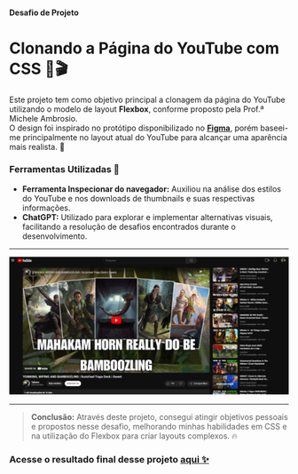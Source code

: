 #### Desafio de Projeto
# Clonando a Página do YouTube com CSS 📔🎬

Este projeto tem como objetivo principal a clonagem da página do YouTube utilizando o modelo de layout **Flexbox**, conforme proposto pela Prof.ª Michele Ambrosio.  
O design foi inspirado no protótipo disponibilizado no [**Figma**](https://www.figma.com/design/lrRWUZPKnqMDZrSDJmZxUS/Desafio-de-Flexbox---DIO?node-id=0-1), porém baseei-me principalmente no layout atual do YouTube para alcançar uma aparência mais realista. 📝

### Ferramentas Utilizadas 👾
- **Ferramenta Inspecionar do navegador:** Auxiliou na análise dos estilos do YouTube e nos downloads de thumbnails e suas respectivas informações.
- **ChatGPT:** Utilizado para explorar e implementar alternativas visuais, facilitando a resolução de desafios encontrados durante o desenvolvimento.

----------------------

![Screenshot-Projeto-Finalizado](./assets/images/README%20imgs/Screenshot-PY.png)

----------------------

> **Conclusão:** Através deste projeto, consegui atingir objetivos pessoais e propostos nesse desafio, melhorando minhas habilidades em CSS e na utilização do Flexbox para criar layouts complexos. 🔥

### Acesse o resultado final desse projeto [**aqui** ✨](https://iisrax.github.io/YouTube-Clone/)
